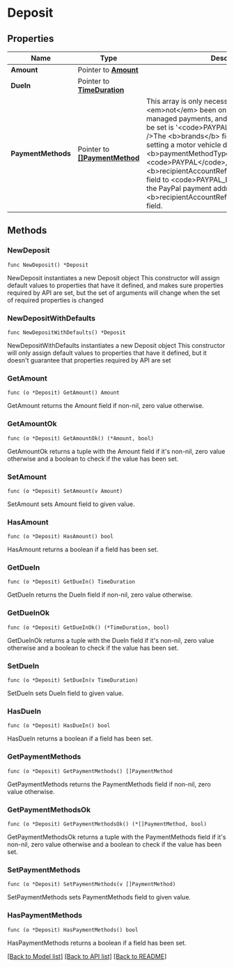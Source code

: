 # Deposit

## Properties

Name | Type | Description | Notes
------------ | ------------- | ------------- | -------------
**Amount** | Pointer to [**Amount**](Amount.md) |  | [optional] 
**DueIn** | Pointer to [**TimeDuration**](TimeDuration.md) |  | [optional] 
**PaymentMethods** | Pointer to [**[]PaymentMethod**](PaymentMethod.md) | This array is only necessary for sellers who have &lt;em&gt;not&lt;/em&gt; been onboarded for eBay managed payments, and the only value that should be set is &#39;&lt;code&gt;PAYPAL&lt;/code&gt;&#39;. &lt;br /&gt;&lt;br /&gt;The &lt;b&gt;brands&lt;/b&gt; field is not applicable when setting a motor vehicle deposit. Set the &lt;b&gt;paymentMethodType&lt;/b&gt; value to &lt;code&gt;PAYPAL&lt;/code&gt;, the &lt;b&gt;recipientAccountReference.referenceType&lt;/b&gt; field to &lt;code&gt;PAYPAL_EMAIL&lt;/code&gt;, and insert the PayPal payment address into the &lt;b&gt;recipientAccountReference.referenceId&lt;/b&gt; field. | [optional] 

## Methods

### NewDeposit

`func NewDeposit() *Deposit`

NewDeposit instantiates a new Deposit object
This constructor will assign default values to properties that have it defined,
and makes sure properties required by API are set, but the set of arguments
will change when the set of required properties is changed

### NewDepositWithDefaults

`func NewDepositWithDefaults() *Deposit`

NewDepositWithDefaults instantiates a new Deposit object
This constructor will only assign default values to properties that have it defined,
but it doesn't guarantee that properties required by API are set

### GetAmount

`func (o *Deposit) GetAmount() Amount`

GetAmount returns the Amount field if non-nil, zero value otherwise.

### GetAmountOk

`func (o *Deposit) GetAmountOk() (*Amount, bool)`

GetAmountOk returns a tuple with the Amount field if it's non-nil, zero value otherwise
and a boolean to check if the value has been set.

### SetAmount

`func (o *Deposit) SetAmount(v Amount)`

SetAmount sets Amount field to given value.

### HasAmount

`func (o *Deposit) HasAmount() bool`

HasAmount returns a boolean if a field has been set.

### GetDueIn

`func (o *Deposit) GetDueIn() TimeDuration`

GetDueIn returns the DueIn field if non-nil, zero value otherwise.

### GetDueInOk

`func (o *Deposit) GetDueInOk() (*TimeDuration, bool)`

GetDueInOk returns a tuple with the DueIn field if it's non-nil, zero value otherwise
and a boolean to check if the value has been set.

### SetDueIn

`func (o *Deposit) SetDueIn(v TimeDuration)`

SetDueIn sets DueIn field to given value.

### HasDueIn

`func (o *Deposit) HasDueIn() bool`

HasDueIn returns a boolean if a field has been set.

### GetPaymentMethods

`func (o *Deposit) GetPaymentMethods() []PaymentMethod`

GetPaymentMethods returns the PaymentMethods field if non-nil, zero value otherwise.

### GetPaymentMethodsOk

`func (o *Deposit) GetPaymentMethodsOk() (*[]PaymentMethod, bool)`

GetPaymentMethodsOk returns a tuple with the PaymentMethods field if it's non-nil, zero value otherwise
and a boolean to check if the value has been set.

### SetPaymentMethods

`func (o *Deposit) SetPaymentMethods(v []PaymentMethod)`

SetPaymentMethods sets PaymentMethods field to given value.

### HasPaymentMethods

`func (o *Deposit) HasPaymentMethods() bool`

HasPaymentMethods returns a boolean if a field has been set.


[[Back to Model list]](../README.md#documentation-for-models) [[Back to API list]](../README.md#documentation-for-api-endpoints) [[Back to README]](../README.md)


